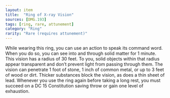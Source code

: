 ```yaml
---
layout: item
title:  "Ring of X-ray Vision"
sources: [DMG.193]
tags: [ring, rare, attunement]
category: "Ring"
rarity: "Rare (requires attunement)"
---
```


While wearing this ring, you can use an action to speak its command word. When you do so, you can see into and through solid matter for 1 minute. This vision has a radius of 30 feet. To you, solid objects within that radius appear transparent and don’t prevent light from passing through them. The vision can penetrate 1 foot of stone, 1 inch of common metal, or up to 3 feet of wood or dirt. Thicker substances block the vision, as does a thin sheet of lead. Whenever you use the ring again before taking a long rest, you must succeed on a DC 15 Constitution saving throw or gain one level of exhaustion.